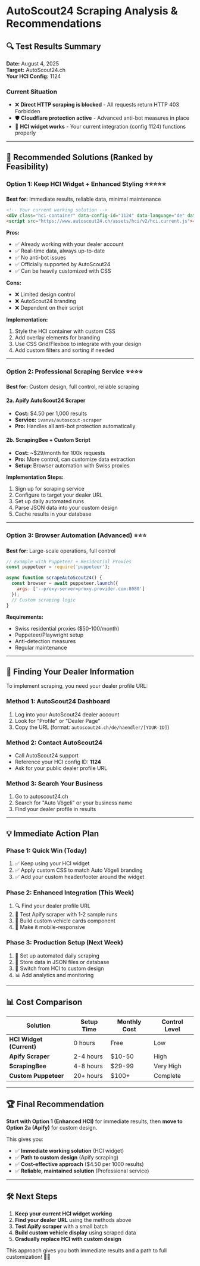 # AutoScout24 Scraping Analysis & Recommendations

## 🔍 Test Results Summary

**Date:** August 4, 2025  
**Target:** AutoScout24.ch  
**Your HCI Config:** 1124  

### Current Situation
- ❌ **Direct HTTP scraping is blocked** - All requests return HTTP 403 Forbidden
- 🛡️ **Cloudflare protection active** - Advanced anti-bot measures in place
- 🎯 **HCI widget works** - Your current integration (config 1124) functions properly

---

## 🚀 Recommended Solutions (Ranked by Feasibility)

### Option 1: Keep HCI Widget + Enhanced Styling ⭐⭐⭐⭐⭐
**Best for:** Immediate results, reliable data, minimal maintenance

```html
<!-- Your current working solution -->
<div class="hci-container" data-config-id="1124" data-language="de" data-entry-point="search"></div>
<script src="https://www.autoscout24.ch/assets/hci/v2/hci.current.js"></script>
```

**Pros:**
- ✅ Already working with your dealer account
- ✅ Real-time data, always up-to-date
- ✅ No anti-bot issues
- ✅ Officially supported by AutoScout24
- ✅ Can be heavily customized with CSS

**Cons:**
- ❌ Limited design control
- ❌ AutoScout24 branding
- ❌ Dependent on their script

**Implementation:**
1. Style the HCI container with custom CSS
2. Add overlay elements for branding
3. Use CSS Grid/Flexbox to integrate with your design
4. Add custom filters and sorting if needed

---

### Option 2: Professional Scraping Service ⭐⭐⭐⭐
**Best for:** Custom design, full control, reliable scraping

#### 2a. Apify AutoScout24 Scraper
- **Cost:** $4.50 per 1,000 results
- **Service:** `ivanvs/autoscout-scraper`
- **Pro:** Handles all anti-bot protection automatically

#### 2b. ScrapingBee + Custom Script
- **Cost:** ~$29/month for 100k requests
- **Pro:** More control, can customize data extraction
- **Setup:** Browser automation with Swiss proxies

**Implementation Steps:**
1. Sign up for scraping service
2. Configure to target your dealer URL
3. Set up daily automated runs
4. Parse JSON data into your custom design
5. Cache results in your database

---

### Option 3: Browser Automation (Advanced) ⭐⭐⭐
**Best for:** Large-scale operations, full control

```javascript
// Example with Puppeteer + Residential Proxies
const puppeteer = require('puppeteer');

async function scrapeAutoScout24() {
  const browser = await puppeteer.launch({
    args: ['--proxy-server=proxy.provider.com:8080']
  });
  // Custom scraping logic
}
```

**Requirements:**
- Swiss residential proxies ($50-100/month)
- Puppeteer/Playwright setup
- Anti-detection measures
- Regular maintenance

---

## 🎯 Finding Your Dealer Information

To implement scraping, you need your dealer profile URL:

### Method 1: AutoScout24 Dashboard
1. Log into your AutoScout24 dealer account
2. Look for "Profile" or "Dealer Page" 
3. Copy the URL (format: `autoscout24.ch/de/haendler/[YOUR-ID]`)

### Method 2: Contact AutoScout24
- Call AutoScout24 support
- Reference your HCI config ID: **1124**
- Ask for your public dealer profile URL

### Method 3: Search Your Business
1. Go to autoscout24.ch
2. Search for "Auto Vögeli" or your business name
3. Find your dealer profile in results

---

## 💡 Immediate Action Plan

### Phase 1: Quick Win (Today)
1. ✅ Keep using your HCI widget 
2. ✅ Apply custom CSS to match Auto Vögeli branding
3. ✅ Add your custom header/footer around the widget

### Phase 2: Enhanced Integration (This Week)
1. 🔍 Find your dealer profile URL
2. 🧪 Test Apify scraper with 1-2 sample runs
3. 🎨 Build custom vehicle cards component
4. 📱 Make it mobile-responsive

### Phase 3: Production Setup (Next Week)
1. 🤖 Set up automated daily scraping
2. 💾 Store data in JSON files or database  
3. 🔄 Switch from HCI to custom design
4. 📊 Add analytics and monitoring

---

## 📊 Cost Comparison

| Solution | Setup Time | Monthly Cost | Control Level |
|----------|------------|--------------|---------------|
| **HCI Widget (Current)** | 0 hours | Free | Low |
| **Apify Scraper** | 2-4 hours | $10-50 | High |
| **ScrapingBee** | 4-8 hours | $29-99 | Very High |
| **Custom Puppeteer** | 20+ hours | $100+ | Complete |

---

## 🏆 Final Recommendation

**Start with Option 1 (Enhanced HCI)** for immediate results, then **move to Option 2a (Apify)** for custom design.

This gives you:
- ✅ **Immediate working solution** (HCI widget)
- ✅ **Path to custom design** (Apify scraping)
- ✅ **Cost-effective approach** ($4.50 per 1000 results)
- ✅ **Reliable, maintained solution** (Professional service)

---

## 🛠️ Next Steps

1. **Keep your current HCI widget working**
2. **Find your dealer URL** using the methods above
3. **Test Apify scraper** with a small batch
4. **Build custom vehicle display** using scraped data
5. **Gradually replace HCI with custom design**

This approach gives you both immediate results and a path to full customization! 🚗✨ 